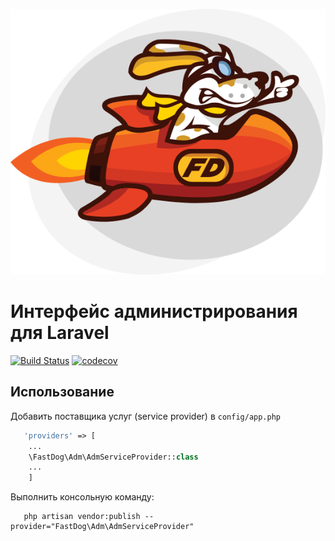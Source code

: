 <p style="text-align: center" align="center">
<img src="/assets/images/logo-fastdog-icon.png" alt="fast-dog-logo">
</p>

# Интерфейс администрирования для Laravel

[![Build Status](https://travis-ci.com/fast-dog/adm.svg?branch=master)](https://travis-ci.com/fast-dog/adm)
[![codecov](https://codecov.io/gh/fast-dog/adm/branch/master/graph/badge.svg?token=JRMM3HE1JW)](https://codecov.io/gh/fast-dog/adm)

## Использование

Добавить поставщика услуг (service provider) в `config/app.php`

``` php
   'providers' => [
    ...
    \FastDog\Adm\AdmServiceProvider::class
    ...
    ]
```

Выполнить консольную команду:

``` shell
   php artisan vendor:publish --provider="FastDog\Adm\AdmServiceProvider"
```